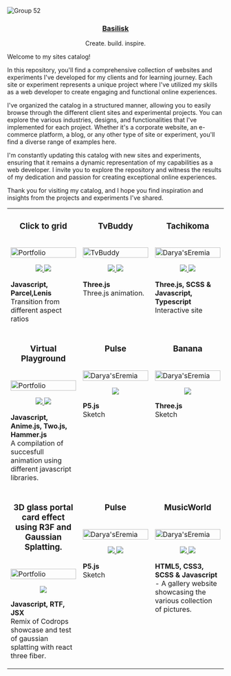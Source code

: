 ![Group 52](https://github.com/rcmtc/.github/assets/20276785/182c51b0-2290-431e-8973-c8ea5d0cc17c)


<p align="center">
  <a href="cmtcristian.com">
<!--   <img src="https://github.com/rcmtc/.github/assets/20276785/9519a9f8-0513-4083-b2be-4bc1b5530a19" height="96"> -->
    <h3 align="center">Basilisk</h3>
  </a>
</p>



<p align="center">
 Create. build. inspire.
</p>

Welcome to my sites catalog!

In this repository, you'll find a comprehensive collection of websites and experiments I've developed for my clients and for learning journey. Each site or experiment represents a unique project where I've utilized my skills as a web developer to create engaging and functional online experiences.

I've organized the catalog in a structured manner, allowing you to easily browse through the different client sites and experimental projects. You can explore the various industries, designs, and functionalities that I've implemented for each project. Whether it's a corporate website, an e-commerce platform, a blog, or any other type of site or experiment, you'll find a diverse range of examples here.

<!-- This catalog serves as a testament to my expertise and the quality of work I deliver to my clients. It showcases my ability to understand their requirements and translate them into visually appealing and highly functional websites and experimental projects. As you navigate through the catalog, you'll get a glimpse of my problem-solving skills and attention to detail. -->

I'm constantly updating this catalog with new sites and experiments, ensuring that it remains a dynamic representation of my capabilities as a web developer. I invite you to explore the repository and witness the results of my dedication and passion for creating exceptional online experiences.

Thank you for visiting my catalog, and I hope you find inspiration and insights from the projects and experiments I've shared.



<table>
  <tr>
    <td width="33.33%" valign="top">
      <h3 align="center">Click to grid</h3>
      <br />
      <a target="_blank" href="https://click-to-grid.vercel.app/">
        <img src="https://github.com/rcmtc/.github/assets/20276785/51835566-f421-41c1-9c3a-de1f2ae66c60" width="100%" alt="Portfolio"/>
      </a>
      <br />
      <p align="center">
        <a href="https://github.com/rcmtcristian/click-to-grid" target="_blank">
          <img src="https://img.shields.io/badge/GitHub-100000?style=for-the-badge&logo=github&logoColor=white"/>
        </a>  
        <a href="https://click-to-grid.vercel.app/" target="_blank">
          <img src="https://img.shields.io/badge/website-000000?style=for-the-badge&logo=About.me&logoColor=white"/>
        </a>
      </p>
      <p><strong>Javascript, Parcel,Lenis</strong> <br> Transition from different aspect ratios </p>
    </td>
    <td width="33.33%" valign="top">
      <h3 align="center">TvBuddy</h3>
      <br />
      <a target="_blank" href="https://buddy-two-eosin.vercel.app/">
        <img src="https://github.com/rcmtcristian/buddy-two/assets/20276785/ea2a3e8a-591e-4b1a-abe9-7ec31a193562" width="100%" alt="TvBuddy"/>
      </a>
      <br />
      <p align="center">
        <a href="https://github.com/rcmtcristian/buddy-two#" target="_blank">
          <img src="https://img.shields.io/badge/GitHub-100000?style=for-the-badge&logo=github&logoColor=white"/>
        </a>
        <a href="https://buddy-two-eosin.vercel.app/" target="_blank">
          <img src="https://img.shields.io/badge/website-000000?style=for-the-badge&logo=About.me&logoColor=white"/>
        </a>
      </p>
      <p><strong>Three.js </strong> <br> Three.js animation.</p>
    </td>
     <td width="33.33%" valign="top">
      <h3 align="center">Tachikoma</h3>
      <br />
      <a target="_blank" href="https://tachikoma-conference.vercel.app/">
        <img src="https://github.com/rcmtcristian/tachikoma-conference/assets/20276785/0dd9e47a-1edb-4fd1-a999-d5791d9575f6" width="100%" alt="Darya'sEremia"/>
      </a>
      <br />
      <p align="center">
        <a href="https://github.com/rcmtcristian/tachikoma-conference" target="_blank">
          <img src="https://img.shields.io/badge/GitHub-100000?style=for-the-badge&logo=github&logoColor=white"/>
        </a>
        <a href="https://tachikoma-conference.vercel.app/" target="_blank">
          <img src="https://img.shields.io/badge/website-000000?style=for-the-badge&logo=About.me&logoColor=white"/>
        </a>
      </p>
      <p><strong>Three.js, SCSS & Javascript, Typescript</strong> <br> Interactive site </p>
    </td>
  </tr>
   <tr>
    <td width="33.33%" valign="top">
      <h3 align="center">Virtual Playground</h3>
      <br />
      <a target="_blank" href="https://beamish-puppy-8651de.netlify.app/">
        <img src="https://github.com/rcmtc/.github/assets/20276785/45e38c45-e636-42c0-899e-3fdfd248f78d" width="100%" alt="Portfolio"/>
      </a>
      <br />
      <p align="center">
        <a href="https://beamish-puppy-8651de.netlify.app/" target="_blank">
          <img src="https://img.shields.io/badge/GitHub-100000?style=for-the-badge&logo=github&logoColor=white"/>
        </a>  
        <a href="https://beamish-puppy-8651de.netlify.app/" target="_blank">
          <img src="https://img.shields.io/badge/website-000000?style=for-the-badge&logo=About.me&logoColor=white"/>
        </a>
      </p>
      <p><strong>Javascript, Anime.js, Two.js, Hammer.js</strong>  <br> A compilation of succesfull animation using different javascript libraries.</p>
<td width="33.33%" valign="top">
      <h3 align="center">Pulse</h3>
      <br />
      <a target="_blank" href="https://openprocessing.org/sketch/1986921">
        <img src="https://github.com/rcmtc/.github/assets/20276785/4cc81175-be8a-4967-a144-33541fc45891" width="100%" alt="Darya'sEremia"/>
      </a>
      <br />
     <p align="center">
<!--         <a href="https://github.com/rcmtcristian/musicworld#" target="_blank">
          <img src="https://img.shields.io/badge/GitHub-100000?style=for-the-badge&logo=github&logoColor=white"/>
        </a> -->
        <a href="https://openprocessing.org/sketch/1986921/" target="_blank">
          <img src="https://img.shields.io/badge/website-000000?style=for-the-badge&logo=About.me&logoColor=white"/>
        </a>
      </p>
      <p> <strong>P5.js  </strong> <br> Sketch </p>
</td>
       </td>
    <td width="33.33%" valign="top">
      <h3 align="center">Banana</h3>
      <br />
      <a target="_blank" href="https://musicworld-rcmtcristian.vercel.app/">
        <img src="https://github.com/rcmtc/.github/assets/20276785/81be69c9-8a70-4047-babc-50b3be86690f" width="100%" alt="Darya'sEremia"/>
      </a>
      <br />
      <p align="center">
<!--         <a href="https://github.com/rcmtcristian/musicworld#" target="_blank">
          <img src="https://img.shields.io/badge/GitHub-100000?style=for-the-badge&logo=github&logoColor=white"/>
        </a> -->
        <a href="https://rise-and-shine.vercel.app/" target="_blank">
          <img src="https://img.shields.io/badge/website-000000?style=for-the-badge&logo=About.me&logoColor=white"/>
        </a>
      </p>
      <p><strong>Three.js</strong> <br> Sketch</p>
    </td>  </tr>
       <tr>
    <td width="33.33%" valign="top">
      <h3 align="center">3D glass portal card effect using R3F and Gaussian Splatting.</h3>
      <br />
      <a target="_blank" href="https://beamish-puppy-8651de.netlify.app/">
        <img src="https://github.com/rcmtc/.github/assets/20276785/7752ad12-48d5-4b06-8236-a6574ed30669" width="100%" alt="Portfolio"/> 
      </a>
      <br />
      <p align="center">
<!--         <a href="https://beamish-puppy-8651de.netlify.app/" target="_blank">
          <img src="https://img.shields.io/badge/GitHub-100000?style=for-the-badge&logo=github&logoColor=white"/>
        </a>   -->
        <a href="https://splat-portal.vercel.app/" target="_blank">
          <img src="https://img.shields.io/badge/website-000000?style=for-the-badge&logo=About.me&logoColor=white"/>
        </a>
      </p>
      <p><strong>Javascript, RTF, JSX </strong>  <br> Remix of Codrops showcase and test of gaussian splatting with react three fiber.</p>
<td width="33.33%" valign="top">
      <h3 align="center">Pulse</h3>
      <br />
      <a target="_blank" href="https://openprocessing.org/sketch/1986921">
        <img src="https://github.com/rcmtc/.github/assets/20276785/4cc81175-be8a-4967-a144-33541fc45891" width="100%" alt="Darya'sEremia"/>
      </a>
      <br />
     <p align="center">
        <a href="https://github.com/rcmtcristian/musicworld#" target="_blank">
          <img src="https://img.shields.io/badge/GitHub-100000?style=for-the-badge&logo=github&logoColor=white"/>
        </a>
        <a href="https://openprocessing.org/sketch/1986921/" target="_blank">
          <img src="https://img.shields.io/badge/website-000000?style=for-the-badge&logo=About.me&logoColor=white"/>
        </a>
      </p>
      <p> <strong>P5.js  </strong> <br> Sketch </p>
</td>
       </td>
    <td width="33.33%" valign="top">
      <h3 align="center">MusicWorld</h3>
      <br />
      <a target="_blank" href="https://musicworld-rcmtcristian.vercel.app/">
        <img src="https://i.imgur.com/iuMarwG.png" width="100%" alt="Darya'sEremia"/>
      </a>
      <br />
      <p align="center">
        <a href="https://github.com/rcmtcristian/musicworld#" target="_blank">
          <img src="https://img.shields.io/badge/GitHub-100000?style=for-the-badge&logo=github&logoColor=white"/>
        </a>
        <a href="https://musicworld-rcmtcristian.vercel.app/" target="_blank">
          <img src="https://img.shields.io/badge/website-000000?style=for-the-badge&logo=About.me&logoColor=white"/>
        </a>
      </p>
      <p><strong>HTML5, CSS3, SCSS & Javascript</strong> - A gallery website showcasing the various collection of pictures.</p>
    </td>  </tr>

</table>

